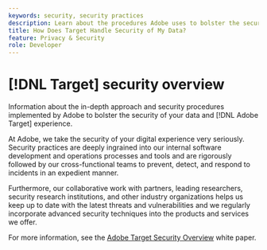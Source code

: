 ```yaml
---
keywords: security, security practices
description: Learn about the procedures Adobe uses to bolster the security of your data and [!DNL Adobe Target] experience.
title: How Does Target Handle Security of My Data?
feature: Privacy & Security
role: Developer
---
```

# [!DNL Target] security overview

Information about the in-depth approach and security procedures implemented by Adobe to bolster the security of your data and [!DNL Adobe Target] experience.

At Adobe, we take the security of your digital experience very seriously. Security practices are deeply ingrained into our internal software development and operations processes and tools and are rigorously followed by our cross-functional teams to prevent, detect, and respond to incidents in an expedient manner.

Furthermore, our collaborative work with partners, leading researchers, security research institutions, and other industry organizations helps us keep up to date with the latest threats and vulnerabilities and we regularly incorporate advanced security techniques into the products and services we offer.

For more information, see the [Adobe Target Security Overview](https://www.adobe.com/content/dam/cc/en/security/pdfs/AdobeTargetSecurityOverview.pdf) white paper.
